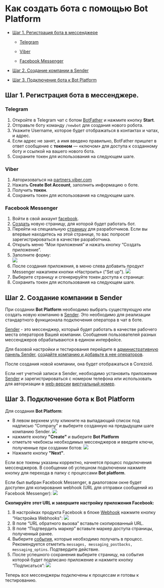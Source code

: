 # Как создать бота с помощью Bot Platform
- [Шаг 1. Регистрация бота в мессенджере](#шаг-1.-регистрация-бота-в-мессенджере.)

  - [Telegram](#**telegram**)

  - [Viber](#**viber**)

  - [Facebook Messenger](#**facebook-messenger**)

- [Шаг 2. Создание компании в Sender](#шаг-2.-создание-компании-в-sender)

- [Шаг 3. Подключение бота к Bot Platform](#шаг-3.-подключение-бота-к-bot-platform)

## Шаг 1. Регистрация бота в мессенджере.

### **Telegram**

1.  Откройте в Telegram чат с ботом [BotFather](http://telegram.me/BotFather) и нажмите кнопку **Start**.
2.  Отправьте боту команду `/newbot` для создания нового робота.
3.  Укажите Username, которое будет отображаться в контактах и чатах, и адрес.
4.  Если адрес не занят, а имя введено правильно, BotFather пришлет в ответ сообщение с **токеном** — «ключом» для доступа к созданному боту и ссылкой на вашего нового бота.
5.  Сохраните токен для использования на следующем шаге.
    

### **Viber**

1.  Авторизоваться на [partners.viber.com](https://partners.viber.com/)
2.  Нажать **Create Bot Account**, заполнить информацию о боте.
3.  Получить **токен**.
4.  Сохранить токен для использования на следующем шаге.
    

### **Facebook Messenger**

1.  Войти в свой аккаунт [facebook](https://www.facebook.com/).
2.  [Создать](https://www.facebook.com/help/104002523024878?helpref=about_content) новую страницу, для которой будет работать бот.
3.  Перейти на специальную [страницу](http://developers.facebook.com/apps) для разработчиков. Если вы впервые находитесь на этой странице, то вас попросят зарегистрироваться в качестве разработчика.
4.  Открыть меню “Мои приложения” и нажать кнопку “Создать приложение”.
5.  Заполните форму:  
![](interface/img/bot_platform_v2/create_a_new_app_id.png)
6.  После создания приложения, в меню слева добавить продукт Messenger нажатием кнопки «Настроить» ("Set up").
![](interface/img/bot_platform_v2/page_access_token.png)
7.  Выберите страницу и сгенерируйте токен доступа к странице:
8.  Сохранить токен для использования на следующем шаге.
    

  



## Шаг 2. Создание компании в Sender

При создании **Bot Platform** необходимо выбрать существующую или создать новую компанию в [Sender](https://sender.mobi/ru/). Это необходимо для реализации стандартного функционала подключения оператора в чат в боте.  
  

[Sender](https://sender.mobi/ru/) - это мессенджер, который будет работать в качестве рабочего места операторов Вашей компании. Сообщения пользователей разных мессенджеров обрабатываются в едином интерфейсе.  
  

Для базовой настройки и тестирования перейдите в [административную панель Sender](https://admin.sender.mobi/), [создайте компанию и добавьте в нее операторов](https://doc.sender.mobi/adm_panel_operators.html).

  
После создания новой компании, она будет отображаться в Corezoid.  
  

Если нет учетной записи в Sender, необходимо установить приложение [Sender](https://sender.mobi/ru/) и зарегистрироваться с номером телефона или использовать для авторизации в [web-версии](http://chat.sender.mobi)  [виртуальный номер](https://cosmos.mobi).

## Шаг 3. Подключение бота к Bot Platform

Для создания **Bot Platform**:

-   В левом верхнем углу кликните на выпадающий список под надписью “Company” и выберите созданную на предыдущем шаге компанию Sender.
![](interface/img/bot_platform_v2/create_bot_platform1.png)
-   нажмите кнопку **"Create"** и выберите **Bot Platform**
-   отметьте чекбоксы необходимых мессенджеров и введите ключи, полученные при создании ботов:
![](interface/img/bot_platform_v2/create_bot_platform2.png)
-   Нажмите кнопку **"Next"**.  
      
   
Если все токены указаны корректно, начнется процесс подключения мессенджеров. В сообщении об успешном подключении нажмите кнопку для перехода в папку с процессами **Bot platform**.
  

Если был выбран Facebook Messenger, в диалоговом окне будет доступен для копирования webhook (URL для отправки сообщений из Facebook Messenger):
![](interface/img/bot_platform_v2/webhook_for_fb.png)

**Скопируйте этот URL и завершите настройку приложения Facebook:**
1.  В настройках продукта Facebook в блоке [Webhook](https://en.wikipedia.org/wiki/Webhook) нажмите кнопку “Настройка Webhooks":
![](interface/img/bot_platform_v2/setup_webhooks_fb.png)
2.  В поле “URL обратного вызова” вставьте скопированный URL.
3.  В поле “Подтвердить маркер” вставьте маркер доступа страницы, полученный ранее.
4.  Выберите [события](https://developers.facebook.com/docs/messenger-platform/webhook), которые необходимо получать в процесс. Рекомендуется отметить `messages, messaging_postbacks, messaging_optins`. Подтвердите действие.
5.  После успешного сохранения выберите страницу, на события которой будет подписано приложение и нажмите кнопку “Подписаться”:
![](interface/img/bot_platform_v2/subscribe_fb_page.png)

  

Теперь все мессенджеры подключены к процессам и готовы к тестированию.